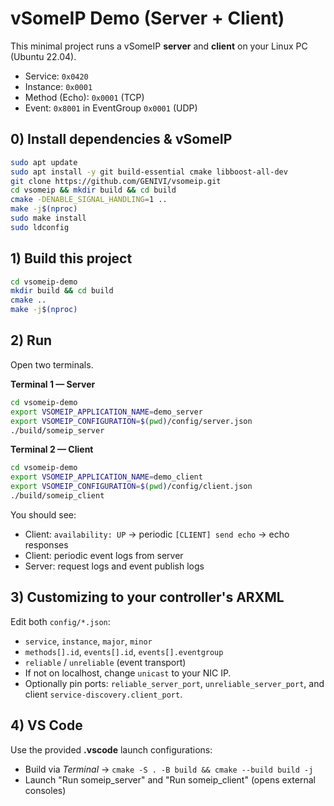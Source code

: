 # vSomeIP Demo (Server + Client)

This minimal project runs a vSomeIP **server** and **client** on your Linux PC (Ubuntu 22.04).
- Service: `0x0420`
- Instance: `0x0001`
- Method (Echo): `0x0001` (TCP)
- Event: `0x8001` in EventGroup `0x0001` (UDP)

## 0) Install dependencies & vSomeIP
```bash
sudo apt update
sudo apt install -y git build-essential cmake libboost-all-dev
git clone https://github.com/GENIVI/vsomeip.git
cd vsomeip && mkdir build && cd build
cmake -DENABLE_SIGNAL_HANDLING=1 ..
make -j$(nproc)
sudo make install
sudo ldconfig
```

## 1) Build this project
```bash
cd vsomeip-demo
mkdir build && cd build
cmake ..
make -j$(nproc)
```

## 2) Run
Open two terminals.

**Terminal 1 — Server**
```bash
cd vsomeip-demo
export VSOMEIP_APPLICATION_NAME=demo_server
export VSOMEIP_CONFIGURATION=$(pwd)/config/server.json
./build/someip_server
```

**Terminal 2 — Client**
```bash
cd vsomeip-demo
export VSOMEIP_APPLICATION_NAME=demo_client
export VSOMEIP_CONFIGURATION=$(pwd)/config/client.json
./build/someip_client
```

You should see:
- Client: `availability: UP` → periodic `[CLIENT] send echo` → echo responses
- Client: periodic event logs from server
- Server: request logs and event publish logs

## 3) Customizing to your controller's ARXML
Edit both `config/*.json`:
- `service`, `instance`, `major`, `minor`
- `methods[].id`, `events[].id`, `events[].eventgroup`
- `reliable` / `unreliable` (event transport)
- If not on localhost, change `unicast` to your NIC IP.
- Optionally pin ports: `reliable_server_port`, `unreliable_server_port`, and client `service-discovery.client_port`.

## 4) VS Code
Use the provided **.vscode** launch configurations:
- Build via *Terminal* → `cmake -S . -B build && cmake --build build -j`
- Launch "Run someip_server" and "Run someip_client" (opens external consoles)
```